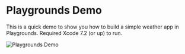 # Playgrounds Demo

This is a quick demo to show you how to build a simple weather app in Playgrounds. Required Xcode 7.2 (or up) to run.


![Playgrounds Demo](https://raw.githubusercontent.com/simonng/PlaygroundDemo/master/playgrounds-demo.jpg)

